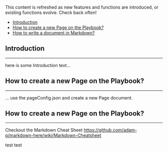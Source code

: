 This content is refreshed as new features and functions are introduced, or existing functions evolve.  Check back often!

* [Introduction](/#/playbook/faq#introduction)
* [How to create a new Page on the Playbook?](//#/playbook/faq#newPage)
* [How to write a document in Markdown?](/#/playbook/faq#markdown)

## <a id="introduction" name="introduction"></a>Introduction
---

here is some Introduction text...

## <a id="newPage" name="newPage"></a>How to create a new Page on the Playbook?
---

... use the pageConfig.json and create a new Page document.

## <a id="markdown" name="markdown"></a>How to create a new Page on the Playbook?
---

Checkout the Markdown Cheat Sheet https://github.com/adam-p/markdown-here/wiki/Markdown-Cheatsheet

test test
